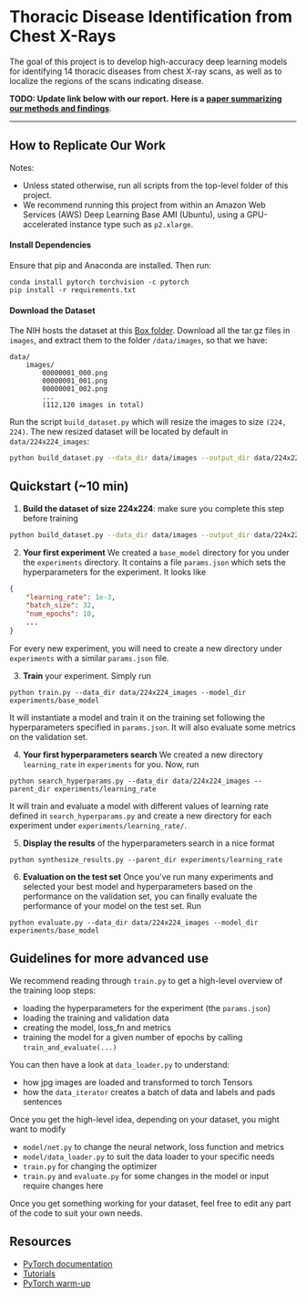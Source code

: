 
# Thoracic Disease Identification from Chest X-Rays

The goal of this project is to develop high-accuracy deep learning models for identifying 14 thoracic diseases from chest X-ray scans, as well as to localize the regions of the scans indicating disease.

__TODO: Update link below with our report.__
__Here is a [paper summarizing our methods and findings](https://google.com)__.


---
## How to Replicate Our Work

Notes:
- Unless stated otherwise, run all scripts from the top-level folder of this project.
- We recommend running this project from within an Amazon Web Services (AWS) Deep Learning Base AMI (Ubuntu), using a GPU-accelerated instance type such as `p2.xlarge`.


#### Install Dependencies
Ensure that pip and Anaconda are installed. Then run:
```
conda install pytorch torchvision -c pytorch
pip install -r requirements.txt
```


#### Download the Dataset
The NIH hosts the dataset at this [Box folder](https://nihcc.app.box.com/v/ChestXray-NIHCC/folder/36938765345). Download all the tar.gz files in `images`, and extract them to the folder `/data/images`, so that we have:
```
data/
    images/
        00000001_000.png
        00000001_001.png
        00000001_002.png
        ...
        (112,120 images in total)
```



Run the script `build_dataset.py` which will resize the images to size `(224, 224)`. The new resized dataset will be located by default in `data/224x224_images`:

```bash
python build_dataset.py --data_dir data/images --output_dir data/224x224_images
```



## Quickstart (~10 min)

1. __Build the dataset of size 224x224__: make sure you complete this step before training
```bash
python build_dataset.py --data_dir data/images --output_dir data/224x224_images
```

2. __Your first experiment__ We created a `base_model` directory for you under the `experiments` directory. It contains a file `params.json` which sets the hyperparameters for the experiment. It looks like
```json
{
    "learning_rate": 1e-3,
    "batch_size": 32,
    "num_epochs": 10,
    ...
}
```
For every new experiment, you will need to create a new directory under `experiments` with a similar `params.json` file.

3. __Train__ your experiment. Simply run
```
python train.py --data_dir data/224x224_images --model_dir experiments/base_model
```
It will instantiate a model and train it on the training set following the hyperparameters specified in `params.json`. It will also evaluate some metrics on the validation set.

4. __Your first hyperparameters search__ We created a new directory `learning_rate` in `experiments` for you. Now, run
```
python search_hyperparams.py --data_dir data/224x224_images --parent_dir experiments/learning_rate
```
It will train and evaluate a model with different values of learning rate defined in `search_hyperparams.py` and create a new directory for each experiment under `experiments/learning_rate/`.

5. __Display the results__ of the hyperparameters search in a nice format
```
python synthesize_results.py --parent_dir experiments/learning_rate
```

6. __Evaluation on the test set__ Once you've run many experiments and selected your best model and hyperparameters based on the performance on the validation set, you can finally evaluate the performance of your model on the test set. Run
```
python evaluate.py --data_dir data/224x224_images --model_dir experiments/base_model
```


## Guidelines for more advanced use

We recommend reading through `train.py` to get a high-level overview of the training loop steps:
- loading the hyperparameters for the experiment (the `params.json`)
- loading the training and validation data
- creating the model, loss_fn and metrics
- training the model for a given number of epochs by calling `train_and_evaluate(...)`

You can then have a look at `data_loader.py` to understand:
- how jpg images are loaded and transformed to torch Tensors
- how the `data_iterator` creates a batch of data and labels and pads sentences

Once you get the high-level idea, depending on your dataset, you might want to modify
- `model/net.py` to change the neural network, loss function and metrics
- `model/data_loader.py` to suit the data loader to your specific needs
- `train.py` for changing the optimizer
- `train.py` and `evaluate.py` for some changes in the model or input require changes here

Once you get something working for your dataset, feel free to edit any part of the code to suit your own needs.

## Resources

- [PyTorch documentation](http://pytorch.org/docs/0.3.0/)
- [Tutorials](http://pytorch.org/tutorials/)
- [PyTorch warm-up](https://github.com/jcjohnson/pytorch-examples)

[SIGNS]: https://drive.google.com/file/d/1ufiR6hUKhXoAyiBNsySPkUwlvE_wfEHC/view?usp=sharing
